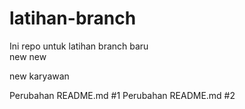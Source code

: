 # latihan-branch

Ini repo untuk latihan branch baru <br>
new new


new karyawan

Perubahan README.md #1
Perubahan README.md #2

